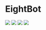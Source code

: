 # EightBot

<img src="https://discord.com/api/guilds/980051727820664832/embed.png"/>
<img src="https://img.shields.io/badge/Node.js- 16.9.0 | 18 | 19-yello"/>
<img src="https://img.shields.io/badge/EightBot-v2.2.0%20beta-blue"/>
<img src="https://img.shields.io/badge/yarn-1.22.19-blue"/><br>
